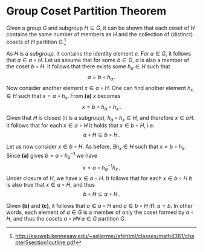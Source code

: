 Group Coset Partition Theorem
=============================

Given a group $G$ and subgroup $H\subseteq G$, it can be shown that each coset of $H$ contains the same number of members as $H$ and the collection of (distinct) cosets of $H$ partition $G$.[^partition]

<!-- TODO: prove stmt 1. -->

As $H$ is a *subgroup*, it contains the identity element $e$. For $a \in G$, it follows that $a \in a\circ H$. Let us assume that for some $b\in G$, $a$ is also a member of the coset $b\circ H$. It follows that there exists some $h_a\in H$ such that 
$$
\tag{a}
a=b\circ h_a\,.
$$
Now consider another element $x \in a\circ H$. One can find another element $h_x \in H$ such that $x = a \circ h_x$. From **(a)** $x$ becomes 
$$
x = b\circ h_a\circ h_x\,.
$$
Given that $H$ is closed (it is a subgroup), $h_a\circ h_x \in H$, and therefore $x \in bH$. It follows that for each $x \in a\circ H$ it holds that $x \in b\circ H$, i.e.
$$
\tag{b}
a\circ H \subseteq b\circ H\,.
$$

Let us now consider $x \in b\circ H$. As before, $\exists h_x \in H$ such that $x = b\circ h_x$. Since **(a)** gives $b=a\circ h_a^{-1}$ we have
$$
x = a \circ h_a^{-1}h_x\,.
$$
Under closure of $H$, we have $x \in a\circ H$. It follows that for each $x \in b\circ H$ it is also true that $x \in a \circ H$, and thus
$$
\tag{c}
b\circ H \subseteq a\circ H\,.
$$

Given **(b)** and **(c\)**, it follows that $a \in a \circ H$ and $a \in b \circ H$ iff. $a=b$. In other words, each element of $a\in G$ is a member of only the coset formed by $a\circ H$, and thus the cosets $a\circ H \forall\, a \in G$ partition $G$. 

<!-- TODO what about auxillary elements? -->

[^partition]: http://ksuweb.kennesaw.edu/~sellerme//sfehtml/classes/math4361/chapter5section1outline.pdf
